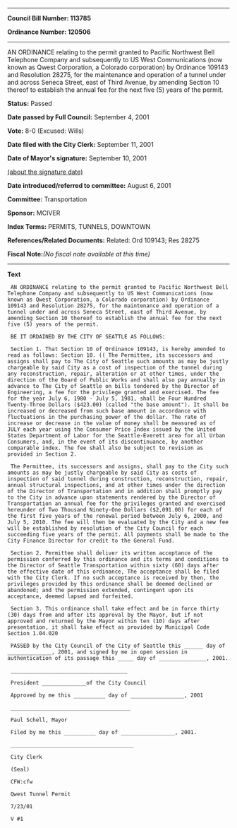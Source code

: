 

********

**Council Bill Number: 113785**
   
**Ordinance Number: 120506**
********

 AN ORDINANCE relating to the permit granted to Pacific Northwest Bell Telephone Company and subsequently to US West Communications (now known as Qwest Corporation, a Colorado corporation) by Ordinance 109143 and Resolution 28275, for the maintenance and operation of a tunnel under and across Seneca Street, east of Third Avenue, by amending Section 10 thereof to establish the annual fee for the next five (5) years of the permit.

**Status:** Passed
   
**Date passed by Full Council:** September 4, 2001
   
**Vote:** 8-0 (Excused: Wills)
   
**Date filed with the City Clerk:** September 11, 2001
   
**Date of Mayor's signature:** September 10, 2001
   
[(about the signature date)](/~public/approvaldate.htm)
   
   
   
**Date introduced/referred to committee:** August 6, 2001
   
**Committee:** Transportation
   
**Sponsor:** MCIVER
   
   
**Index Terms:** PERMITS, TUNNELS, DOWNTOWN

**References/Related Documents:** Related: Ord 109143; Res 28275

**Fiscal Note:**_(No fiscal note available at this time)_

********

**Text**
   
```
 AN ORDINANCE relating to the permit granted to Pacific Northwest Bell Telephone Company and subsequently to US West Communications (now known as Qwest Corporation, a Colorado corporation) by Ordinance 109143 and Resolution 28275, for the maintenance and operation of a tunnel under and across Seneca Street, east of Third Avenue, by amending Section 10 thereof to establish the annual fee for the next five (5) years of the permit.

 BE IT ORDAINED BY THE CITY OF SEATTLE AS FOLLOWS:

 Section 1. That Section 10 of Ordinance 109143, is hereby amended to read as follows: Section 10. (( The Permittee, its successors and assigns shall pay to The City of Seattle such amounts as may be justly chargeable by said City as a cost of inspection of the tunnel during any reconstruction, repair, alteration or at other times, under the direction of the Board of Public Works and shall also pay annually in advance to The City of Seattle on bills tendered by the Director of Engineering, a fee for the privilege granted and exercised. The fee for the year July 6, 1980 - July 5, 1981, shall be Four Hundred Twenty-Three Dollars ($423.00) (called "the base amount"). It shall be increased or decreased from such base amount in accordance with fluctuations in the purchasing power of the dollar. The rate of increase or decrease in the value of money shall be measured as of JULY each year using the Consumer Price Index issued by the United States Department of Labor for the Seattle-Everett area for all Urban Consumers, and, in the event of its discontinuance, by another comparable index. The fee shall also be subject to revision as provided in Section 2.

 The Permittee, its successors and assigns, shall pay to the City such amounts as may be justly chargeable by said City as costs of inspection of said tunnel during construction, reconstruction, repair, annual structural inspections, and at other times under the direction of the Director of Transportation and in addition shall promptly pay to the City in advance upon statements rendered by the Director of Transportation an annual fee for the privileges granted and exercised hereunder of Two Thousand Ninety-One Dollars ($2,091.00) for each of the first five years of the renewal period between July 6, 2000, and July 5, 2010. The fee will then be evaluated by the City and a new fee will be established by resolution of the City Council for each succeeding five years of the permit. All payments shall be made to the City Finance Director for credit to the General Fund.

 Section 2. Permittee shall deliver its written acceptance of the permission conferred by this ordinance and its terms and conditions to the Director of Seattle Transportation within sixty (60) days after the effective date of this ordinance, The acceptance shall be filed with the City Clerk. If no such acceptance is received by then, the privileges provided by this ordinance shall be deemed declined or abandoned; and the permission extended, contingent upon its acceptance, deemed lapsed and forfeited.

 Section 3. This ordinance shall take effect and be in force thirty (30) days from and after its approval by the Mayor, but if not approved and returned by the Mayor within ten (10) days after presentation, it shall take effect as provided by Municipal Code Section 1.04.020

 PASSED by the City Council of the City of Seattle this ______ day of ______________, 2001, and signed by me in open session in authentication of its passage this _____ day of _______________, 2001.

 _____________________________________

 President ______________of the City Council

 Approved by me this __________ day of _________________, 2001

 ______________________________________

 Paul Schell, Mayor

 Filed by me this __________ day of _________________, 2001.

 _______________________________________

 City Clerk

 (Seal)

 CFW:cfw

 Qwest Tunnel Permit

 7/23/01

 V #1

```
